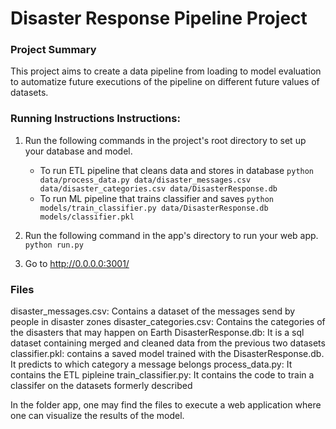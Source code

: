 # Disaster Response Pipeline Project

### Project Summary

This project aims to create a data pipeline from loading to model evaluation to automatize future executions of the pipeline on different future values of datasets.

### Running Instructions Instructions:
1. Run the following commands in the project's root directory to set up your database and model.

    - To run ETL pipeline that cleans data and stores in database
        `python data/process_data.py data/disaster_messages.csv data/disaster_categories.csv data/DisasterResponse.db`
    - To run ML pipeline that trains classifier and saves
        `python models/train_classifier.py data/DisasterResponse.db models/classifier.pkl`

2. Run the following command in the app's directory to run your web app.
    `python run.py`

3. Go to http://0.0.0.0:3001/

### Files

disaster_messages.csv: Contains a dataset of the messages send by people in disaster zones
disaster_categories.csv: Contains the categories of the disasters that may happen on Earth
DisasterResponse.db: It is a sql dataset containing merged and cleaned data from the previous two datasets
classifier.pkl: contains a saved model trained with the DisasterResponse.db. It predicts to which category a message belongs
process_data.py: It contains the ETL pipleine 
train_classifier.py: It contains the code to train a classifer on the datasets formerly described

In the folder app, one may find the files to execute a web application where one can visualize the results of the model.

